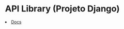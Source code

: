 # API Library (Projeto Django)

<li>
  <a href="https://projetobackendm5-production.up.railway.app/api/docs/redoc/" target="_blank">Docs</a>
</li>
